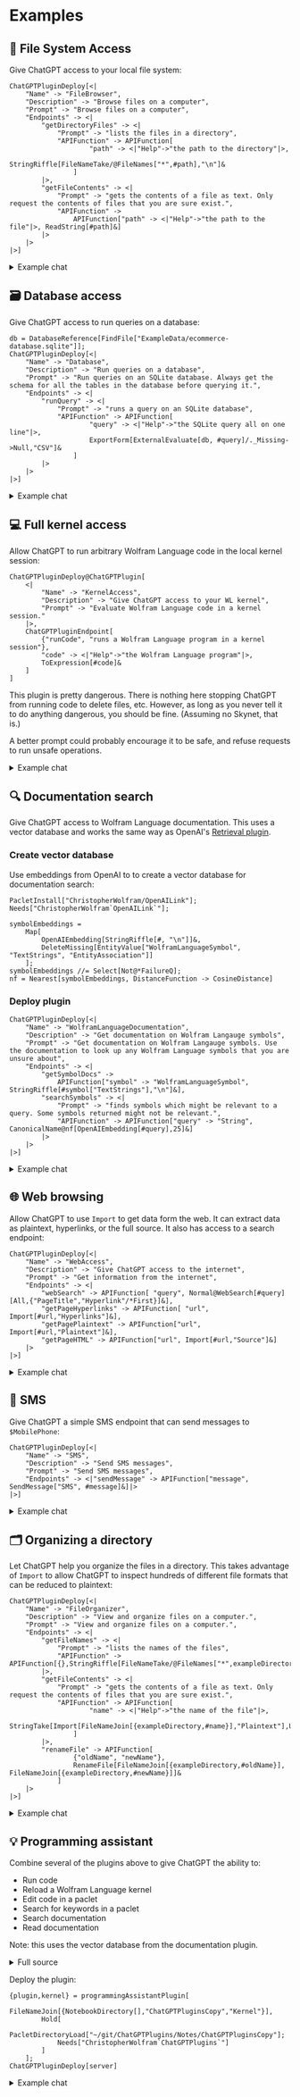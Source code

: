 # Examples

## 📁 File System Access
Give ChatGPT access to your local file system:

```wl
ChatGPTPluginDeploy[<|
	"Name" -> "FileBrowser",
	"Description" -> "Browse files on a computer",
	"Prompt" -> "Browse files on a computer",
	"Endpoints" -> <|
		"getDirectoryFiles" -> <|
			"Prompt" -> "lists the files in a directory",
			"APIFunction" -> APIFunction[
					"path" -> <|"Help"->"the path to the directory"|>,
					StringRiffle[FileNameTake/@FileNames["*",#path],"\n"]&
				]
		|>,
		"getFileContents" -> <|
			"Prompt" -> "gets the contents of a file as text. Only request the contents of files that you are sure exist.",
			"APIFunction" ->
				APIFunction["path" -> <|"Help"->"the path to the file"|>, ReadString[#path]&]
		|>
	|>
|>]
```

<details>
<summary>Example chat</summary>
  
![FileBrowser](https://user-images.githubusercontent.com/5055424/231871756-319b280d-ceb4-4229-8bfb-4967fc654727.png)

</details>

## 🗃️ Database access
Give ChatGPT access to run queries on a database:

```wl
db = DatabaseReference[FindFile["ExampleData/ecommerce-database.sqlite"]];
ChatGPTPluginDeploy[<|
	"Name" -> "Database",
	"Description" -> "Run queries on a database",
	"Prompt" -> "Run queries on an SQLite database. Always get the schema for all the tables in the database before querying it.",
	"Endpoints" -> <|
		"runQuery" -> <|
			"Prompt" -> "runs a query on an SQLite database",
			"APIFunction" -> APIFunction[
					"query" -> <|"Help"->"the SQLite query all on one line"|>,
					ExportForm[ExternalEvaluate[db, #query]/._Missing->Null,"CSV"]&
				]
		|>
	|>
|>]
```

<details>
<summary>Example chat</summary>
  
![Databases](https://user-images.githubusercontent.com/5055424/231873761-f5377093-ced3-48b2-bead-19d92e3573a4.png)

</details>

## 💻 Full kernel access

Allow ChatGPT to run arbitrary Wolfram Language code in the local kernel session:

```wl
ChatGPTPluginDeploy@ChatGPTPlugin[
	<|
		"Name" -> "KernelAccess",
		"Description" -> "Give ChatGPT access to your WL kernel",
		"Prompt" -> "Evaluate Wolfram Language code in a kernel session."
	|>,
	ChatGPTPluginEndpoint[
		{"runCode", "runs a Wolfram Language program in a kernel session"},
		"code" -> <|"Help"->"the Wolfram Language program"|>,
		ToExpression[#code]&
	]
]
```

This plugin is pretty dangerous. There is nothing here stopping ChatGPT from running code to delete files, etc. However, as long as you never tell it to do anything dangerous, you should be fine. (Assuming no Skynet, that is.)

A better prompt could probably encourage it to be safe, and refuse requests to run unsafe operations.

<details>
<summary>Example chat</summary>
  
  In the kernel from which the plugin was deployed:
  
  ```wl
  func[r_] := FixedPoint[Function[x, (x + r/x)/2], r]
  ```
  
  Then, with ChatGPT:
  
  ![KernelAccess](https://user-images.githubusercontent.com/5055424/231874481-cd558372-679e-477a-a840-eb71934b2c49.png)

  Later in the same kernel:
  
  ```wl
  shortestTourPlot[Thread@RandomGeoPosition[10]]
  ```
  
  <img width="420" alt="image" src="https://user-images.githubusercontent.com/5055424/231875177-deda4515-253c-4512-940a-e0049e1c2824.png">


</details>

## 🔍 Documentation search

Give ChatGPT access to Wolfram Language documentation. This uses a vector database and works the same way as OpenAI's [Retrieval plugin](https://github.com/openai/chatgpt-retrieval-plugin).

### Create vector database

Use embeddings from OpenAI to to create a vector database for documentation search:

```wl
PacletInstall["ChristopherWolfram/OpenAILink"];
Needs["ChristopherWolfram`OpenAILink`"];

symbolEmbeddings =
	Map[
		OpenAIEmbedding[StringRiffle[#, "\n"]]&,
		DeleteMissing[EntityValue["WolframLanguageSymbol", "TextStrings", "EntityAssociation"]]
	];
symbolEmbeddings //= Select[Not@*FailureQ];
nf = Nearest[symbolEmbeddings, DistanceFunction -> CosineDistance]
```

### Deploy plugin

```wl
ChatGPTPluginDeploy[<|
	"Name" -> "WolframLanguageDocumentation",
	"Description" -> "Get documentation on Wolfram Langauge symbols",
	"Prompt" -> "Get documentation on Wolfram Langauge symbols. Use the documentation to look up any Wolfram Language symbols that you are unsure about",
	"Endpoints" -> <|
		"getSymbolDocs" ->
			APIFunction["symbol" -> "WolframLanguageSymbol", StringRiffle[#symbol["TextStrings"],"\n"]&],
		"searchSymbols" -> <|
			"Prompt" -> "finds symbols which might be relevant to a query. Some symbols returned might not be relevant.",
			"APIFunction" -> APIFunction["query" -> "String", CanonicalName@nf[OpenAIEmbedding[#query],25]&]
		|>
	|>
|>]
```

<details>
<summary>Example chat</summary>
Also with the kernel access plugin enabled:
  
![DocumentationSearch](https://user-images.githubusercontent.com/5055424/231877625-a0c14506-3120-4d0c-a580-bdf5c0fe17d7.png)

</details>

## 🌐 Web browsing

Allow ChatGPT to use `Import` to get data form the web. It can extract data as plaintext, hyperlinks, or the full source. It also has access to a search endpoint:

```wl
ChatGPTPluginDeploy[<|
	"Name" -> "WebAccess",
	"Description" -> "Give ChatGPT access to the internet",
	"Prompt" -> "Get information from the internet",
	"Endpoints" -> <|
		"webSearch" -> APIFunction[ "query", Normal@WebSearch[#query][All,{"PageTitle","Hyperlink"/*First}]&],
		"getPageHyperlinks" -> APIFunction[ "url", Import[#url,"Hyperlinks"]&],
		"getPagePlaintext" -> APIFunction["url", Import[#url,"Plaintext"]&],
		"getPageHTML" -> APIFunction["url", Import[#url,"Source"]&]
	|>
|>]
```

<details>
<summary>Example chat</summary>
  
![WebAccess](https://user-images.githubusercontent.com/5055424/231878684-1e3946ee-8c47-4215-a9e1-256422c0da01.png)

</details>

## 📱 SMS

Give ChatGPT a simple SMS endpoint that can send messages to `$MobilePhone`:

```wl
ChatGPTPluginDeploy[<|
	"Name" -> "SMS",
	"Description" -> "Send SMS messages",
	"Prompt" -> "Send SMS messages",
	"Endpoints" -> <|"sendMessage" -> APIFunction["message", SendMessage["SMS", #message]&]|>
|>]
```

<details>
<summary>Example chat</summary>
  
![SendMessage](https://user-images.githubusercontent.com/5055424/231879054-b7c15846-040d-4c4b-9dfc-1b3870b6030e.png)

</details>

## 🗂️ Organizing a directory

Let ChatGPT help you organize the files in a directory. This takes advantage of `Import` to allow ChatGPT to inspect hundreds of different file formats that can be reduced to plaintext:

```wl
ChatGPTPluginDeploy[<|
	"Name" -> "FileOrganizer",
	"Description" -> "View and organize files on a computer.",
	"Prompt" -> "View and organize files on a computer.",
	"Endpoints" -> <|
		"getFileNames" -> <|
			"Prompt" -> "lists the names of the files",
			"APIFunction" -> APIFunction[{},StringRiffle[FileNameTake/@FileNames["*",exampleDirectory],"\n"]&]
		|>,
		"getFileContents" -> <|
			"Prompt" -> "gets the contents of a file as text. Only request the contents of files that you are sure exist.",
			"APIFunction" -> APIFunction[
					"name" -> <|"Help"->"the name of the file"|>,
					StringTake[Import[FileNameJoin[{exampleDirectory,#name}],"Plaintext"],UpTo[1000]]&
				]
		|>,
		"renameFile" -> APIFunction[
				{"oldName", "newName"},
				RenameFile[FileNameJoin[{exampleDirectory,#oldName}], FileNameJoin[{exampleDirectory,#newName}]]&
			]
	|>
|>]
```

<details>
<summary>Example chat</summary>
  
![FileOrganizer](https://user-images.githubusercontent.com/5055424/231879851-f0aec1ae-bf70-40ab-ae18-68a0a6cea6af.png)

</details>

## 💡 Programming assistant

Combine several of the plugins above to give ChatGPT the ability to:

* Run code
* Reload a Wolfram Language kernel
* Edit code in a paclet
* Search for keywords in a paclet
* Search documentation
* Read documentation

Note: this uses the vector database from the documentation plugin.

<details>
<summary>Full source</summary>
  
```wl
formatResults[lines_, resLines_, radius_:2] :=
	With[{returnedLines = Split[Union@@(Range@@Clip[{#-radius,#+radius},{1,Length[lines]}]&/@resLines), #2-#1<=1&]},
		StringRiffle[#,"\n"]&/@Map[ToString[#] <> "\t" <> lines[[#]]&, returnedLines, {2}]
	]

basicSearch[dir_, query_] :=
	StringRiffle[
		Catenate@KeyValueMap[
			{fileName, res}|->(fileName<>":\n"<>#&/@res),
			FileSystemMap[
				Module[{lines, ps},
					lines = StringSplit[ReadString[#],"\n"];
					ps = Position[StringContainsQ[lines, query, IgnoreCase->True], True, {1}][[All,1]];
					formatResults[lines,ps]
				]&,
				dir,
				Infinity,
				1
			]
		],
		"\n\n"
	]
	
prompt = "Help the user program. All Wolfram Language code sent in the \"code\" parameter of runCode must be provided as a single-line string with NO comments (i.e. any text between `(*` and `*)`), extra line breaks, or formatting whitespace or tabs. If a line of code ends with a semicolon, its output will be suppressed. When editing a file, always read it before writing a change. When replacing an old or broken definition, always delete the old definition before inserting the replacement.";

programmingAssistantPlugin[directory_, kernelInit_] :=
	Module[{ker, plugin},
		ker = First@LaunchKernels[1];
		With[{init = kernelInit}, ParallelEvaluate[ReleaseHold[init],ker]];
			plugin = ChatGPTPlugin[
				<|
					"Name" -> "ProgrammingAssistant",
					"Description" -> "Assist in programming.",
					"Prompt" -> prompt
				|>,
				{
					ChatGPTPluginEndpoint[
						{"searchFiles", "searches files for a keyword"},
						"query" -> "String",
						basicSearch[directory, #query]&
					],
					ChatGPTPluginEndpoint[
						{"getFileLines", "gets the contents of a file near a line number."},
						{
							"fileName" -> <|"Help" -> "the name of the file"|>,
							"line" -> <|"Interpreter" -> "Integer", "Help" -> "the line number in the file"|>
						},
						First@formatResults[StringSplit[ReadString[FileNameJoin[{directory,#fileName}]],"\n"], {#line}]&
					],
					ChatGPTPluginEndpoint[
						{"insertFileLine", "inserts a line into a file. Always re-read a file before inserting lines."},
						{
							"fileName" -> <|"Help" -> "the name of the file"|>,
							"line" -> <|"Interpreter" -> "Integer", "Help" -> "the line at which to insert"|>,
							"contents" -> <|"Help" -> "the contents to insert at the line"|>
						},
						(
							WriteString[FileNameJoin[{directory,#fileName}],
								StringRiffle[
									Insert[
										StringSplit[ReadString[FileNameJoin[{directory,#fileName}]],"\n"],
										#contents,
										#line
									],
									"\n"
								]
							];
							Close[FileNameJoin[{directory,#fileName}]]
						)&
					],
					ChatGPTPluginEndpoint[
						{"deleteFileLines", "deletes lines in a file from a range of line numbers"},
						{
							"fileName" -> <|"Help" -> "the name of the file"|>,
							"startLine" -> <|"Interpreter" -> "Integer", "Help" -> "the first line to delete"|>,
							"stopLine" -> <|"Interpreter" -> "Integer", "Help" -> "the last line to delete"|>
						},
						(
							WriteString[FileNameJoin[{directory,#fileName}],
								StringRiffle[
									Delete[
										StringSplit[ReadString[FileNameJoin[{directory,#fileName}]],"\n"],
										Range[#startLine, #stopLine]
									],
									"\n"
								]
							];
							Close[FileNameJoin[{directory,#fileName}]]
						)&
					],
					ChatGPTPluginEndpoint[
						{"restartKernel", "restarts the Wolfram Language kernel session and re-runs the initialization"},
						{},
						(
							CloseKernels[ker];
							{ker} = LaunchKernels[1];
							With[{init = kernelInit}, ParallelEvaluate[ReleaseHold[init],ker]];
						)&
					],
					ChatGPTPluginEndpoint[
						{"runCode", "runs a Wolfram Language program in the kernel session."},
						"code" -> <|"Help"->"the Wolfram Language program"|>,
						ParallelEvaluate[ToExpression[#code],ker]&
					],
					ChatGPTPluginEndpoint[
						"getSymbolDocs",
						"symbol" -> "WolframLanguageSymbol",
						StringRiffle[#symbol["TextStrings"],"\n"]&
					],
					ChatGPTPluginEndpoint[
						{"searchSymbols", "finds symbols which might be relevant to a query. Some symbols returned might not be relevant."},
						"query" -> "String",
						CanonicalName@nf[OpenAIEmbedding[#query],25]&
					]
				}
			];
		{plugin, ker}
	]
```

</details>
	
Deploy the plugin:
	
```wl
{plugin,kernel} = programmingAssistantPlugin[
		FileNameJoin[{NotebookDirectory[],"ChatGPTPluginsCopy","Kernel"}],
		Hold[
			PacletDirectoryLoad["~/git/ChatGPTPlugins/Notes/ChatGPTPluginsCopy"];
			Needs["ChristopherWolfram`ChatGPTPlugins`"]
		]
	];
ChatGPTPluginDeploy[server]
```
	
<details>
<summary>Example chat</summary>
  
![ProgrammingAssistant](https://user-images.githubusercontent.com/5055424/231881412-97f5c8cb-45c1-4250-bc1e-eb9c664c87de.png)

</details>
